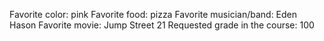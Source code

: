 Favorite color: pink
Favorite food: pizza
Favorite musician/band: Eden Hason
Favorite movie: Jump Street 21
Requested grade in the course: 100
